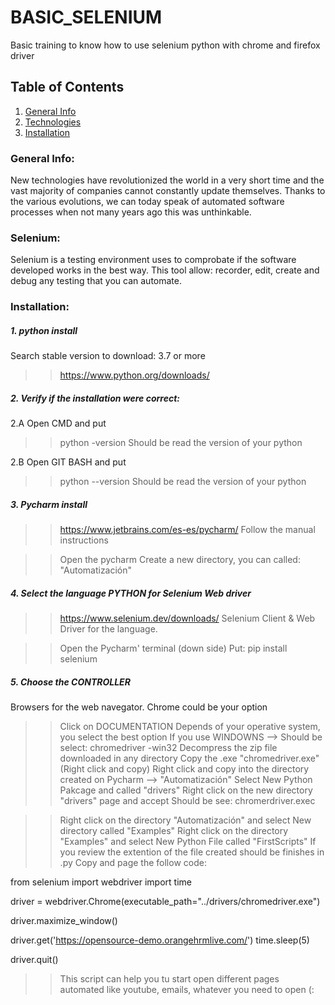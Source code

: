 # BASIC_SELENIUM
Basic training to know how to use selenium python with chrome and firefox driver

## Table of Contents
1. [General Info](#Selenium)
2. [Technologies](#Selenium)
3. [Installation](#Installation)

### General Info:
New technologies have revolutionized the world in a very short time and the vast majority of companies cannot constantly update themselves. Thanks to the various evolutions, we can today speak of automated software processes when not many years ago this was unthinkable.

### Selenium:
Selenium is a testing environment uses to comprobate if the software developed works in the best way. This tool allow: recorder, edit, create and debug any testing that you can automate.

### Installation:

##### 1. python install
Search stable version to download: 3.7 or more
>> https://www.python.org/downloads/

##### 2. Verify if the installation were correct:

2.A Open CMD and put
>> python -version
Should be read the version of your python

2.B Open GIT BASH and put
>> python --version
Should be read the version of your python

##### 3. Pycharm install
>> https://www.jetbrains.com/es-es/pycharm/
Follow the manual instructions

>> Open the pycharm
>> Create a new directory, you can called: "Automatización"

##### 4. Select the language PYTHON for Selenium Web driver 
>> https://www.selenium.dev/downloads/
Selenium Client & Web Driver for the language.

>> Open the Pycharm' terminal (down side)
>> Put: pip install selenium

##### 5. Choose the CONTROLLER
Browsers for the web navegator.
Chrome could be your option

>> Click on DOCUMENTATION
>> Depends of your operative system, you select the best option
If you use WINDOWNS --> Should be select: chromedriver -win32
>> Decompress the zip file downloaded in any directory
>> Copy the .exe "chromedriver.exe" (Right click and copy)
>> Right click and copy into the directory created on Pycharm --> "Automatización"
>> Select New Python Pakcage and called "drivers"
>> Right click on the new directory "drivers"  page and accept
Should be see: chromerdriver.exec 

>> Right click on the directory "Automatización" and select New directory called "Examples"
>> Right click on the directory "Examples" and select New Python File called "FirstScripts"
If you review the extention of the file created should be finishes in .py
>> Copy and page the follow code:

from selenium import webdriver
import time

driver = webdriver.Chrome(executable_path="../drivers/chromedriver.exe")

driver.maximize_window()

driver.get('https://opensource-demo.orangehrmlive.com/')
time.sleep(5)

driver.quit()

>> This script can help you tu start open different pages automated like youtube, emails, whatever you need to open (: 
